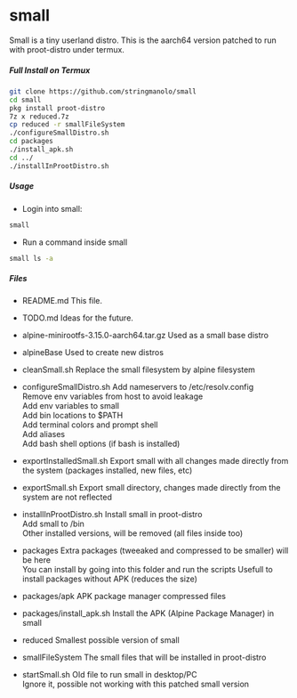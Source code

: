 # small

Small is a tiny userland distro. This is the aarch64 version patched to run with proot-distro under termux.

##### Full Install on Termux

```bash
git clone https://github.com/stringmanolo/small
cd small
pkg install proot-distro
7z x reduced.7z
cp reduced -r smallFileSystem
./configureSmallDistro.sh
cd packages
./install_apk.sh
cd ../
./installInProotDistro.sh
```

##### Usage

- Login into small:
```bash
small
```

- Run a command inside small
```bash
small ls -a
```

##### Files
- README.md 
This file.

- TODO.md
Ideas for the future.

- alpine-minirootfs-3.15.0-aarch64.tar.gz
Used as a small base distro

- alpineBase
Used to create new distros

- cleanSmall.sh
Replace the small filesystem by alpine filesystem

- configureSmallDistro.sh
Add nameservers to /etc/resolv.config  
Remove env variables from host to avoid leakage  
Add env variables to small  
Add bin locations to $PATH  
Add terminal colors and prompt shell  
Add aliases  
Add bash shell options (if bash is installed)  

- exportInstalledSmall.sh
Export small with all changes made directly from the system (packages installed, new files, etc)

- exportSmall.sh
Export small directory, changes made directly from the system are not reflected

- installInProotDistro.sh
Install small in proot-distro  
Add small to /bin  
Other installed versions, will be removed (all files inside too)

- packages
Extra packages (tweeaked and compressed to be smaller) will be here  
You can install by going into this folder and run the scripts
Usefull to install packages without APK (reduces the size)  

- packages/apk
APK package manager compressed files

- packages/install_apk.sh
Install the APK (Alpine Package Manager) in small

- reduced
Smallest possible version of small

- smallFileSystem
The small files that will be installed in proot-distro

- startSmall.sh
Old file to run small in desktop/PC  
Ignore it, possible not working with this patched small version
